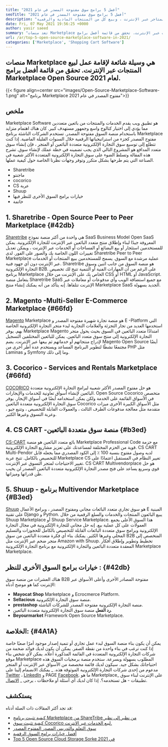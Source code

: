 ```yaml
---
title: "أفضل 5 برامج سوق مفتوحة المصدر في عام 2021" 
seoTitle: "أفضل 5 برامج سوق مفتوحة المصدر في عام 2021" 
description: "أفضل منصات سوق التجارة الإلكترونية متعددة المصادر المستضافة ذاتيا لبناء المتاجر عبر الإنترنت ، وبيع كل من المنتجات المادية والرقمية." 
date: Fri, 07 May 2021 19:56:25 +0000
author: yasir saeed
summary: "تعد منصات Marketplace طريقة شائعة لإقامة عمل لبيع المنتجات عبر الإنترنت. تحقق من قائمة أفضل برامج Marketplace Open Source لعام 2021." 
url: /ar/top-5-open-source-marketplace-software-in-2021/
categories: ['Marketplace', 'Shopping Cart Software']
---
```


## منصات Marketplace هي وسيلة شائعة لإقامة عمل لبيع المنتجات عبر الإنترنت. تحقق من قائمة أفضل برامج Marketplace Open Source لعام 2021.

{{< figure align=center src="images/Open-Source-Marketplace-Software-1.png" alt="برنامج Marketplace مفتوح المصدر في عام 2021">}}


## **ملخص**
Marketplace Software هو تطبيق ويب يقدم الخدمات والمنتجات من بائعين متعددين مما يؤدي إلى اختيار كتالوج واسع وجمهور مستهدف كبير. كان هناك اهتمام متزايد باستخدام منصة السوق مفتوحة المصدر. تستخدم الشركات الناشئة برنامج Marketplace مفتوح المصدر كجزء من استراتيجياتها الرقمية خلال السنوات القليلة الماضية. إذا كنت تتطلع إلى توسيع سوق التجارة الإلكترونية متعددة البائعين أو المتجر ، فإن إنشاء سوق متعدد المدافع هو المشروع التالي الذي يجب تضمينه في خطة عملك لإنشاء سوق.
تشرح هذه المقالة وتسلط الضوء على سوق التجارة الإلكترونية المتعددة الأكثر شعبية في الصناعة التي يتم طرحها بشكل متكرر وتوفر وجهات نظرنا الخاصة حول كيفية عملها.
  * Sharetribe
  * ماجنتو
  * cocorico
  * CS عربة
  * Shuup
  * خيارات برامج السوق الأخرى للنظر فيها
  * خاتمة

## 1. **Sharetribe  **- Open Source**   Peer to Peer Marketplace**   {#42db}
[Sharetribe][1] هي واحدة من أكثر منصة نموذج SaaS Business Model Open SaaS المعروفة جيدًا لبناء وإطلاق منتج متعدد البائعين عبر الإنترنت للتجارة الإلكترونية. يمكن للمستخدمين استئجار أو بيع البضائع أو المساحات أو الخدمات عبر الإنترنت ، ويمكن تعديل تغييرات اللون الخاصة بك والصور على الفور. لدى Sharetribe Peer to Peer Marketplace عملية مرشدة مع السوق. يسمح للمستخدمين ببيع المنتجات أو الخدمات عبر الإنترنت دون أي جهود فنية. Sharetribe هو منصة السوق من جانب اثنين وسوق التجارة الإلكترونية B2B.
على الرغم من أن المهارات الفنية أو التنمية تتيح لك تخصيص برنامج Marketplace الخاص بك على الإنترنت من خلال CSS أو HTML أو JavaScript. يتعامل منصة Sharetribe SaaS مع جميع استضافة الويب وأي مدفوعات أو معاملات عبر الإنترنت تتلقاها. إنه يتأكد من أنه يمكنك إنشاء منتج Marketplace SaaS الجديد بسهولة.

## 2.  **Magento** -Multi-Seller E-Commerce Marketplace   {#66fd}
[Magento][2] Marketplace هو منصة تجارة شهيرة مفتوحة المصدر و E -Platform التي استخدمها العديد من تجار التجزئة والعلامات التجارية لبدء متجر التجارة الإلكترونية الخاصة بهم. يوفر Marketplace Magento امتدادًا متعدد البائعين في السوق بحيث يحول متجر التجارة الإلكترونية إلى منتج سوق متعدد البائعين. يمكن للبائعين المختلفين التسجيل لإدراج منتجاتهم أو خدماتهم ثم بيعها عبر الإنترنت. يضم Magento Open Source أيضًا مجتمعًا نشطًا لتطوير البرنامج المساعد ويستخدم عدة أطر أخرى من PHP مثل Laminas و Symfony وما إلى ذلك.

## 3.  **Cocorico**  - Services and Rentals Marketplace   {#66fd}
[COCORICO][3] هو حل مفتوح المصدر الأكثر شعبية لبرامج التجارة الإلكترونية متعددة البائعين لإنشاء أسواق تعاونية للخدمات والإيجارات. Open Source Cocorico متخصص في الأسواق القائمة على الخدمة ولكن يمكن استخدامه أيضًا في أسواق الإيجار. يوفر سوق التجارة الإلكترونية متعددة البائعين Cocorico مثل الأسواق الكبيرة الأخرى ميزات متقدمة مثل معالجة مدفوعات الطرف الثالث ، والعمولات القابلة للتخصيص ، وتتبع جيو ، وعربة التسوق وغيرها الكثير.

## 4.  **CS CART** -منصة سوق متعددة البائعين   {#b3ed}
[CS-CART][4] بائع متعدد البائعين هو منصة Marketplace Professional Code مع حزمة قوية من الحزم المختلفة لمساعدتك على تعزيز مشاريع التجارة الإلكترونية. CS CART Multi-Pendor لديه وصول مفتوح بنسبة 100 ٪ إلى الكود المصدري مما يجعله قابل للتخصيص بالكامل. تتيح عربة Marketplace CS تغيير النظام في المستقبل اعتمادًا على تغيير الاحتياجات لمتجر التسوق عبر الإنترنت. CS CART Multivendorplace هو حل قوي وسريع يساعد على فتح مصدر التجارة الإلكترونية متعددة البائعين المصدر لن يخيب ظن قدراتها وميزاتها.

## 5.  **Shuup**  - برنامج Multivendor Marketplace   {#B3ed}
[Shuup][5] هو سوق تجاري متعدد البائعات مجاني ومفتوح المصدر ، وبرامج الأعمال E المبنية على تقنية Django و Python. يبيع البائعون المنتجات والخدمات والسلع الرقمية من خلال Shuup Marketplace أو Shuup Service Marketplace. هذا السوق الأعلى يجمع العمولات على كل عملية بيع. إنه حل مجاني للتجارة الإلكترونية في مجال التجارة الإلكترونية وبرامج سوق متعددة البائعات القابلة للتخصيص بالكامل للحجوزات والتسليم المحلي وغيرها الكثير. يمكنك بناء أي فكرة متعددة البائعين من سوق B2B المتخصص إلى متجر ضخم عبر الإنترنت مثل Amazon with Shuup. تخطيط وتطوير وإطلاق أفكار المعقدة متعددة البائعين والتجارة الإلكترونية مع برنامج التجارة الإلكترونية Marketplace Marketplace.

##  **خيارات برامج السوق الأخرى للنظر** :   {#42db}
هناك العشرات من منصة سوق B2B مفتوحة المصادر الأخرى وأعلى الأسواق عبر الإنترنت كما هو موضح أدناه:
  * **Mayocat Shop**  Marketplace و Ecrocmerce Platform.
  * **Sellacious**  منصة سوق التجارة الإلكترونية.
  * **prestashop**  منصة التجارة الإلكترونية مفتوحة المصدر للشركات الناشئة.
  * **رد الفعل**  منصة سوق التجارة الإلكترونية متعددة البائعين.
  * **Beyourmarket**  Framework Open Source Marketplace.

##  **الخلاصة:** {#4A1A}
يمكن أن يكون بناء منصة السوق لبدء عمل تجاري أو تنمية إصدار موجود أمرًا صعبًا خاصة إذا كنت ترغب في بناء واحدة من نقطة الصفر. يمكن أن يكون لديك فوائد ضخمة من شركات التجارة الإلكترونية المتعددة في القائمة المذكورة أعلاه. يمكن لأي شخص بناء موقع Marketplace المطلوب بسهولة وبسرعة. ستخدم منصة برمجيات السوق هذه احتياجاتك بشكل جيد. سيكون لديك قائمة مخصصة من الأسواق عبر الإنترنت أو المتجر مدعوم من إحدى شركات التجارة الإلكترونية الموثوقة هذه.
_ يمكنك الانضمام إلينا على [Twitter][6] ، [LinkedIn][7] و PAGE [Facebook][8]. ما هو Marketplace_ على الإنترنت لبناء سوق تطبيقات - هل تستخدمه؟. إذا كان لديك أي أسئلة أو ملاحظات ، يرجى _ [الاتصال][9].

## يستكشف
قد تجد أكثر المقالات ذات الصلة أدناه:
  * [كيفية تثبيت برنامج Marketplace من ShareTribe من نظير إلى نظير][10]
  * [كيفية تثبيت سوق Cocorico لبيع الخدمات عبر الإنترنت.][11]
  * [سوق التعلم والتدريس المصدر المفتوح المصدر][12]
  * [أفضل خيارات برامج السوق الرقمية][13]
  * [Top 5 Open Source Cloud Storage Sorke في 2021][14]

  
[1]: https://www.sharetribe.com/
[2]: https://magento.com/
[3]: https://www.cocorico.io/en/
[4]: https://www.cs-cart.com/
[5]: https://www.shuup.com/
[6]: https://twitter.com/containerize_co
[7]: https://www.linkedin.com/company/containerize/
[8]: http://facebook.com/containerize
[9]: mailto:yasir.saeed@aspose.com
[10]: https://products.containerize.com/marketplace/sharetribe/
[11]: https://products.containerize.com/marketplace/cocorico/
[12]: https://products.containerize.com/marketplace/edurge/
[13]: https://products.containerize.com/marketplace/
[14]: https://blog.containerize.com/backup-and-sync-software/top-5-open-source-cloud-storage-software-in-2021/

